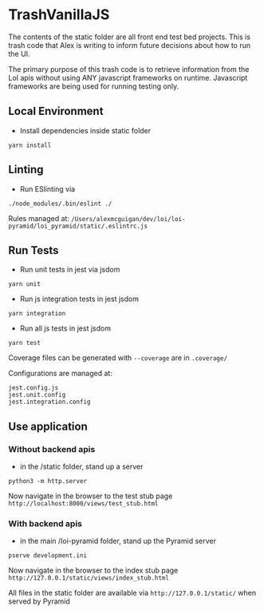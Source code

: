 # TrashVanillaJS

The contents of the static folder are all front end test bed projects. This is trash code that Alex is writing to inform future decisions about how to run the UI. 

The primary purpose of this trash code is to retrieve information from the LoI apis without using ANY javascript frameworks on runtime. Javascript frameworks are being used for running testing only. 

## Local Environment

* Install dependencies inside static folder
```
yarn install
```

## Linting
* Run ESlinting via 
```
./node_modules/.bin/eslint ./
```

Rules managed at:
```/Users/alexmcguigan/dev/loi/loi-pyramid/loi_pyramid/static/.eslintrc.js```

## Run Tests
* Run unit tests in jest via jsdom
```
yarn unit
```

* Run js integration tests in jest jsdom
```
yarn integration
```

* Run all js tests in jest jsdom
```
yarn test
```

Coverage files can be generated with ```--coverage``` are in ```.coverage/```

Configurations are managed at:
```
jest.config.js
jest.unit.config
jest.integration.config
```

## Use application
### Without backend apis
* in the /static folder, stand up a server
```
python3 -m http.server
```
Now navigate in the browser to the test stub page
```http://localhost:8000/views/test_stub.html```

### With backend apis
* in the main /loi-pyramid folder, stand up the Pyramid server
```
pserve development.ini
```

Now navigate in the browser to the index stub page
```http://127.0.0.1/static/views/index_stub.html```

All files in the static folder are available via ```http://127.0.0.1/static/``` when served by Pyramid